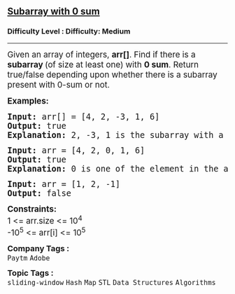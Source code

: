 <h2><a href="https://www.geeksforgeeks.org/problems/subarray-with-0-sum-1587115621/1?page=1&category=Hash&sortBy=submissions">Subarray with 0 sum</a></h2><h3>Difficulty Level : Difficulty: Medium</h3><hr><div class="problems_problem_content__Xm_eO"><p><span style="font-size: 14pt;">Given an array of integers, <strong>arr[]</strong>. Find if there is a <strong>subarray </strong>(of size at least one) with <strong>0 sum</strong>. Return true/false depending upon whether there is a subarray present with 0-sum or not.&nbsp;</span></p>
<p><span style="font-size: 14pt;"><strong>Examples:</strong></span></p>
<pre><span style="font-size: 14pt;"><strong>Input: </strong>arr[] = [4, 2, -3, 1, 6]
<strong>Output: </strong>true<strong>
Explanation: </strong>2, -3, 1 is the subarray with a sum of 0.</span></pre>
<pre><span style="font-size: 14pt;"><strong>Input: </strong>arr = [4, 2, 0, 1, 6]
<strong>Output:</strong> true
<strong>Explanation:</strong> 0 is one of the element in the array so there exist a subarray with sum 0.</span></pre>
<pre><span style="font-size: 14pt;"><strong>Input: </strong>arr = [1, 2, -1]
<strong>Output:</strong> false</span></pre>
<p><span style="font-size: 14pt;"><strong>Constraints:</strong><br>1 &lt;= arr.size &lt;= 10<sup>4</sup><br>-10<sup>5</sup> &lt;= arr[i] &lt;= 10<sup>5</sup></span></p></div><p><span style=font-size:18px><strong>Company Tags : </strong><br><code>Paytm</code>&nbsp;<code>Adobe</code>&nbsp;<br><p><span style=font-size:18px><strong>Topic Tags : </strong><br><code>sliding-window</code>&nbsp;<code>Hash</code>&nbsp;<code>Map</code>&nbsp;<code>STL</code>&nbsp;<code>Data Structures</code>&nbsp;<code>Algorithms</code>&nbsp;